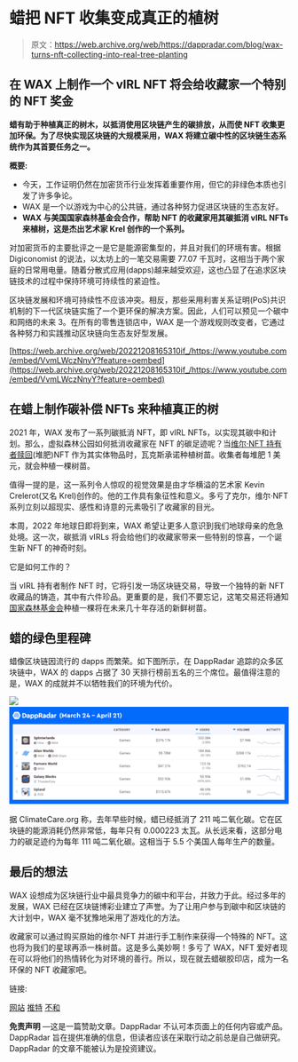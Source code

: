 # 蜡把 NFT 收集变成真正的植树

> 原文：<https://web.archive.org/web/https://dappradar.com/blog/wax-turns-nft-collecting-into-real-tree-planting>

## 在 WAX 上制作一个 vIRL NFT 将会给收藏家一个特别的 NFT 奖金

**蜡有助于种植真正的树木，以抵消使用区块链产生的碳排放，从而使 NFT 收集更加环保。为了尽快实现区块链的大规模采用，WAX 将建立碳中性的区块链生态系统作为其首要任务之一。**

**概要:**

*   今天，工作证明仍然在加密货币行业发挥着重要作用，但它的非绿色本质也引发了许多争论。
*   WAX 是一个以游戏为中心的公共链，通过各种努力促进区块链的生态友好。
*   **WAX 与美国国家森林基金会合作，帮助 NFT 的收藏家用其碳抵消 vIRL NFTs 来植树，这是杰出艺术家 Krel 创作的一个系列。**

对加密货币的主要批评之一是它是能源密集型的，并且对我们的环境有害。根据 Digiconomist 的说法，以太坊上的一笔交易需要 77.07 千瓦时，这相当于两个家庭的日常用电量。随着分散式应用(dapps)越来越受欢迎，这也凸显了在追求区块链技术的过程中保持环境可持续性的紧迫性。

区块链发展和环境可持续性不应该冲突。相反，那些采用利害关系证明(PoS)共识机制的下一代区块链实施了一个更环保的解决方案。因此，人们可以预见一个碳中和网络的未来 3。在所有的零售连锁店中，WAX 是一个游戏规则改变者，它通过各种努力和实践推动区块链向生态友好型发展。

[https://web.archive.org/web/20221208165310if_/https://www.youtube.com/embed/VvmLWczNnyY?feature=oembed](https://web.archive.org/web/20221208165310if_/https://www.youtube.com/embed/VvmLWczNnyY?feature=oembed)

## 在蜡上制作碳补偿 NFTs 来种植真正的树

2021 年，WAX 发布了一系列碳抵消 NFT，即 vIRL NFTs，以实现其碳中和计划。那么，虚拟森林公园如何抵消收藏家在 NFT 的碳足迹呢？当[维尔·NFT 持有者赎回](https://web.archive.org/web/20221208165310/https://dappradar.com/blog/wax-community-composting-nfts-to-rebuild-forests)(堆肥)NFT 作为其实体物品时，瓦克斯承诺种植树苗。收集者每堆肥 1 美元，就会种植一棵树苗。

值得一提的是，这一系列令人惊叹的视觉效果是由才华横溢的艺术家 Kevin Crelerot(又名 Krel)创作的。他的工作具有象征性和意义。多亏了克尔，维尔·NFT 系列立刻以超现实、感性和诗意的元素吸引了收藏家的目光。

本周，2022 年地球日即将到来，WAX 希望让更多人意识到我们地球母亲的危急处境。这一次，碳抵消 vIRLs 将会给他们的收藏家带来一些特别的惊喜，一个诞生新 NFT 的神奇时刻。

它是如何工作的？

当 vIRL 持有者制作 NFT 时，它将引发一场区块链交易，导致一个独特的新 NFT 收藏品的铸造，其中有六件珍品。更重要的是，我们不要忘记，这笔交易还将通知[国家森林基金会](https://web.archive.org/web/20221208165310/https://cointelegraph.com/news/when-these-nfts-are-redeemed-trees-are-planted-to-offset-co2)种植一棵将在未来几十年存活的新鲜树苗。

## 蜡的绿色里程碑

蜡像区块链因流行的 dapps 而繁荣。如下图所示，在 DappRadar 追踪的众多区块链中，WAX 的 dapps 占据了 30 天排行榜前五名的三个席位。最值得注意的是，WAX 的成就并不以牺牲我们的环境为代价。

![](img/178dd1dfb774c4c93592f54c8ac327a3.png)![](img/98aa51cb9b944225aa9f6702aee55f95.png)

据 ClimateCare.org 称，去年早些时候，蜡已经抵消了 211 吨二氧化碳。它在区块链的能源消耗仍然非常低，每年只有 0.000223 太瓦。从长远来看，这部分电力的碳足迹约为每年 111 吨二氧化碳。这相当于 5.5 个美国人每年生产的数量。

## 最后的想法

WAX 设想成为区块链行业中最具竞争力的碳中和平台，并致力于此。经过多年的发展，WAX 已经在区块链博彩业建立了声誉。为了让用户参与到碳中和区块链的大计划中，WAX 毫不犹豫地采用了游戏化的方法。

收藏家可以通过购买原始的维尔·NFT 并进行手工制作来获得一个特殊的 NFT。这也将为我们的星球再添一株树苗。这是多么美妙啊！多亏了 WAX，NFT 爱好者现在可以将他们的热情转化为对环境的善行。所以，现在就去蜡碳胶印店，成为一名环保的 NFT 收藏家吧。

链接:

[网站](https://web.archive.org/web/20221208165310/https://wdny.io/carbon-offset-virls/)
[推特](https://web.archive.org/web/20221208165310/https://twitter.com/WAX_io)
[不和](https://web.archive.org/web/20221208165310/https://go.wax.io/Discord)

**免责声明** —这是一篇赞助文章。DappRadar 不认可本页面上的任何内容或产品。DappRadar 旨在提供准确的信息，但读者应该在采取行动之前总是自己做研究。DappRadar 的文章不能被认为是投资建议。
